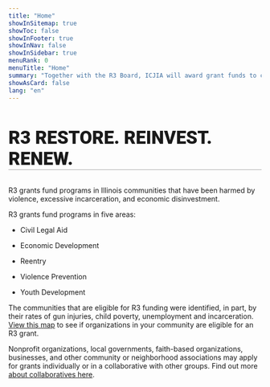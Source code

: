 ```yaml
---
title: "Home"
showInSitemap: true
showToc: false
showInFooter: true
showInNav: false
showInSidebar: true
menuRank: 0
menuTitle: "Home"
summary: "Together with the R3 Board, ICJIA will award grant funds to community organizations that support economic development, provide violence prevention and reentry services, and offer youth development and civil legal aid."
showAsCard: false
lang: "en"
---
```


<h1 style="font-weight: 900; font-size: 36px; border-bottom: 1px solid #aaa; margin-bottom: 32px; font-family: 'Roboto', sans-serif !important;">
          R3 RESTORE. REINVEST. RENEW.</span
          >
        </h1>

R3 grants fund programs in Illinois communities that have been harmed by violence, excessive incarceration, and economic disinvestment.

R3 grants fund programs in five areas:

- Civil Legal Aid

- Economic Development

- Reentry

- Violence Prevention

- Youth Development

The communities that are eligible for R3 funding were identified, in part, by their rates of gun injuries, child poverty, unemployment and incarceration. [View this map](/eligibility) to see if organizations in your community are eligible for an R3 grant.

Nonprofit organizations, local governments, faith-based organizations, businesses, and other community or neighborhood associations may apply for grants individually or in a collaborative with other groups. Find out more [about collaboratives here](/collaboratives).
